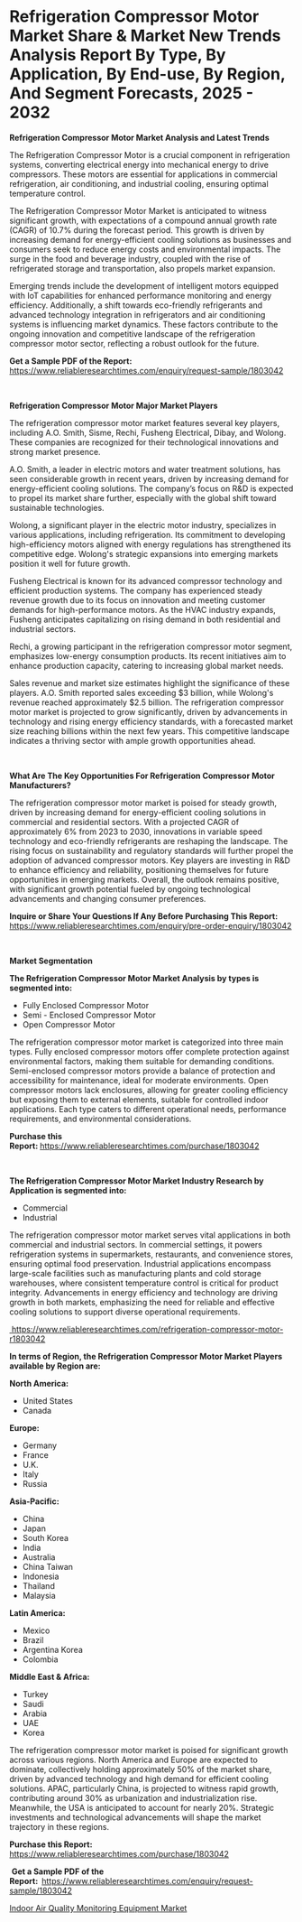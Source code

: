 <p><h1>Refrigeration Compressor Motor Market Share & Market New Trends Analysis Report By Type, By Application, By End-use, By Region, And Segment Forecasts, 2025 - 2032</h1></p><p><strong>Refrigeration Compressor Motor Market Analysis and Latest Trends</strong></p>
<p><p>The Refrigeration Compressor Motor is a crucial component in refrigeration systems, converting electrical energy into mechanical energy to drive compressors. These motors are essential for applications in commercial refrigeration, air conditioning, and industrial cooling, ensuring optimal temperature control.</p><p>The Refrigeration Compressor Motor Market is anticipated to witness significant growth, with expectations of a compound annual growth rate (CAGR) of 10.7% during the forecast period. This growth is driven by increasing demand for energy-efficient cooling solutions as businesses and consumers seek to reduce energy costs and environmental impacts. The surge in the food and beverage industry, coupled with the rise of refrigerated storage and transportation, also propels market expansion.</p><p>Emerging trends include the development of intelligent motors equipped with IoT capabilities for enhanced performance monitoring and energy efficiency. Additionally, a shift towards eco-friendly refrigerants and advanced technology integration in refrigerators and air conditioning systems is influencing market dynamics. These factors contribute to the ongoing innovation and competitive landscape of the refrigeration compressor motor sector, reflecting a robust outlook for the future.</p></p>
<p><strong>Get a Sample PDF of the Report:&nbsp;</strong> <a href="https://www.reliableresearchtimes.com/enquiry/request-sample/1803042?utm_campaign=2179&utm_medium=2&utm_source=Github&utm_content=ia&utm_term=10042025&utm_id=refrigeration-compressor-motor">https://www.reliableresearchtimes.com/enquiry/request-sample/1803042</a></p>
<p>&nbsp;</p>
<p><strong>Refrigeration Compressor Motor Major Market Players</strong></p>
<p><p>The refrigeration compressor motor market features several key players, including A.O. Smith, Sisme, Rechi, Fusheng Electrical, Dibay, and Wolong. These companies are recognized for their technological innovations and strong market presence.</p><p>A.O. Smith, a leader in electric motors and water treatment solutions, has seen considerable growth in recent years, driven by increasing demand for energy-efficient cooling solutions. The company’s focus on R&D is expected to propel its market share further, especially with the global shift toward sustainable technologies.</p><p>Wolong, a significant player in the electric motor industry, specializes in various applications, including refrigeration. Its commitment to developing high-efficiency motors aligned with energy regulations has strengthened its competitive edge. Wolong's strategic expansions into emerging markets position it well for future growth.</p><p>Fusheng Electrical is known for its advanced compressor technology and efficient production systems. The company has experienced steady revenue growth due to its focus on innovation and meeting customer demands for high-performance motors. As the HVAC industry expands, Fusheng anticipates capitalizing on rising demand in both residential and industrial sectors.</p><p>Rechi, a growing participant in the refrigeration compressor motor segment, emphasizes low-energy consumption products. Its recent initiatives aim to enhance production capacity, catering to increasing global market needs.</p><p>Sales revenue and market size estimates highlight the significance of these players. A.O. Smith reported sales exceeding $3 billion, while Wolong's revenue reached approximately $2.5 billion. The refrigeration compressor motor market is projected to grow significantly, driven by advancements in technology and rising energy efficiency standards, with a forecasted market size reaching billions within the next few years. This competitive landscape indicates a thriving sector with ample growth opportunities ahead.</p></p>
<p>&nbsp;</p>
<p><strong>What Are The Key Opportunities For Refrigeration Compressor Motor Manufacturers?</strong></p>
<p><p>The refrigeration compressor motor market is poised for steady growth, driven by increasing demand for energy-efficient cooling solutions in commercial and residential sectors. With a projected CAGR of approximately 6% from 2023 to 2030, innovations in variable speed technology and eco-friendly refrigerants are reshaping the landscape. The rising focus on sustainability and regulatory standards will further propel the adoption of advanced compressor motors. Key players are investing in R&D to enhance efficiency and reliability, positioning themselves for future opportunities in emerging markets. Overall, the outlook remains positive, with significant growth potential fueled by ongoing technological advancements and changing consumer preferences.</p></p>
<p><strong>Inquire or Share Your Questions If Any Before Purchasing This Report:</strong> <a href="https://www.reliableresearchtimes.com/enquiry/pre-order-enquiry/1803042?utm_campaign=2179&utm_medium=2&utm_source=Github&utm_content=ia&utm_term=10042025&utm_id=refrigeration-compressor-motor">https://www.reliableresearchtimes.com/enquiry/pre-order-enquiry/1803042</a></p>
<p>&nbsp;</p>
<p><strong>Market Segmentation</strong></p>
<p><strong>The Refrigeration Compressor Motor Market Analysis by types is segmented into:</strong></p>
<p><ul><li>Fully Enclosed Compressor Motor</li><li>Semi - Enclosed Compressor Motor</li><li>Open Compressor Motor</li></ul></p>
<p><p>The refrigeration compressor motor market is categorized into three main types. Fully enclosed compressor motors offer complete protection against environmental factors, making them suitable for demanding conditions. Semi-enclosed compressor motors provide a balance of protection and accessibility for maintenance, ideal for moderate environments. Open compressor motors lack enclosures, allowing for greater cooling efficiency but exposing them to external elements, suitable for controlled indoor applications. Each type caters to different operational needs, performance requirements, and environmental considerations.</p></p>
<p><strong>Purchase this Report:&nbsp;</strong><a href="https://www.reliableresearchtimes.com/purchase/1803042?utm_campaign=2179&utm_medium=2&utm_source=Github&utm_content=ia&utm_term=10042025&utm_id=refrigeration-compressor-motor">https://www.reliableresearchtimes.com/purchase/1803042</a></p>
<p>&nbsp;</p>
<p><strong>The Refrigeration Compressor Motor Market Industry Research by Application is segmented into:</strong></p>
<p><ul><li>Commercial</li><li>Industrial</li></ul></p>
<p><p>The refrigeration compressor motor market serves vital applications in both commercial and industrial sectors. In commercial settings, it powers refrigeration systems in supermarkets, restaurants, and convenience stores, ensuring optimal food preservation. Industrial applications encompass large-scale facilities such as manufacturing plants and cold storage warehouses, where consistent temperature control is critical for product integrity. Advancements in energy efficiency and technology are driving growth in both markets, emphasizing the need for reliable and effective cooling solutions to support diverse operational requirements.</p></p>
<p><a href="https://www.reliableresearchtimes.com/refrigeration-compressor-motor-r1803042?utm_campaign=2179&utm_medium=2&utm_source=Github&utm_content=ia&utm_term=10042025&utm_id=refrigeration-compressor-motor">&nbsp;https://www.reliableresearchtimes.com/refrigeration-compressor-motor-r1803042</a></p>
<p><strong>In terms of Region, the Refrigeration Compressor Motor Market Players available by Region are:</strong></p>
<p>
    <p> <strong> North America: </strong>
        <ul>
            <li>United States</li>
            <li>Canada</li>
        </ul>
        </p> 
    <p> <strong> Europe: </strong>
        <ul>
            <li>Germany</li>
            <li>France</li>
            <li>U.K.</li>
            <li>Italy</li>
            <li>Russia</li>
        </ul>
        </p> 
    <p> <strong> Asia-Pacific: </strong>
        <ul>
            <li>China</li>
            <li>Japan</li>
            <li>South Korea</li>
            <li>India</li>
            <li>Australia</li>
            <li>China Taiwan</li>
            <li>Indonesia</li>
            <li>Thailand</li>
            <li>Malaysia</li>
        </ul>
        </p> 
    <p> <strong> Latin America: </strong>
        <ul>
            <li>Mexico</li>
            <li>Brazil</li>
            <li>Argentina Korea</li>
            <li>Colombia</li>
        </ul>
        </p> 
    <p> <strong> Middle East & Africa: </strong>
        <ul>
            <li>Turkey</li>
            <li>Saudi</li>
            <li>Arabia</li>
            <li>UAE</li>
            <li>Korea</li>
        </ul>
    </p>
    </p>
<p><p>The refrigeration compressor motor market is poised for significant growth across various regions. North America and Europe are expected to dominate, collectively holding approximately 50% of the market share, driven by advanced technology and high demand for efficient cooling solutions. APAC, particularly China, is projected to witness rapid growth, contributing around 30% as urbanization and industrialization rise. Meanwhile, the USA is anticipated to account for nearly 20%. Strategic investments and technological advancements will shape the market trajectory in these regions.</p></p>
<p><strong>Purchase this Report: </strong><a href="https://www.reliableresearchtimes.com/purchase/1803042?utm_campaign=2179&utm_medium=2&utm_source=Github&utm_content=ia&utm_term=10042025&utm_id=refrigeration-compressor-motor">https://www.reliableresearchtimes.com/purchase/1803042</a></p>
<p>&nbsp;<strong>Get a Sample PDF of the Report:&nbsp;&nbsp;</strong><a href="https://www.reliableresearchtimes.com/enquiry/request-sample/1803042?utm_campaign=2179&utm_medium=2&utm_source=Github&utm_content=ia&utm_term=10042025&utm_id=refrigeration-compressor-motor">https://www.reliableresearchtimes.com/enquiry/request-sample/1803042</a></p>
<p><strong></strong></p>
<p><p><a href="https://github.com/oliveroste6/Market-Research-Report-List-1/blob/main/indoor-air-quality-monitoring-equipment-market.md?utm_campaign=2179&utm_medium=2&utm_source=Github&utm_content=ia&utm_term=10042025&utm_id=refrigeration-compressor-motor">Indoor Air Quality Monitoring Equipment Market</a></p></p>